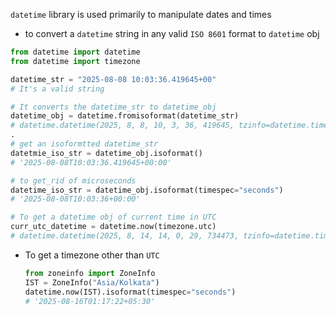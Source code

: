 `datetime` library is used primarily to manipulate dates and times

- to convert a `datetime` string in any valid `ISO 8601` format to `datetime` obj
```python
from datetime import datetime
from datetime import timezone

datetime_str = "2025-08-08 10:03:36.419645+00"
# It's a valid string

# It converts the datetime_str to datetime_obj
datetime_obj = datetime.fromisoformat(datetime_str)
# datetime.datetime(2025, 8, 8, 10, 3, 36, 419645, tzinfo=datetime.timezone.utc)
.
# get an isoformtted datetime_str 
datetmie_iso_str = datetime_obj.isoformat()
# '2025-08-08T10:03:36.419645+00:00'

# to get_rid of microseconds
datetime_iso_str = datetime_obj.isoformat(timespec="seconds")
# '2025-08-08T10:03:36+00:00'

# To get a datetime obj of current time in UTC
curr_utc_datetime = datetime.now(timezone.utc)
# datetime.datetime(2025, 8, 14, 14, 0, 29, 734473, tzinfo=datetime.timezone.utc)
```

- To get a timezone other than `UTC`
	```python
	from zoneinfo import ZoneInfo
	IST = ZoneInfo("Asia/Kolkata")
	datetime.now(IST).isoformat(timespec="seconds")
	# '2025-08-16T01:17:22+05:30'
	```
	